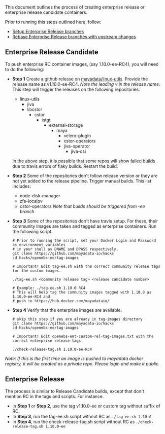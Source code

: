 This document outlines the process of creating enterprise release or enterprise release candidate containers.

Prior to running this steps outlined here, follow:
- [Setup Enterprise Release branches](./setup-enterprise-branches.md)
- [Rebase Enterprise Release branches with upstream changes](./sync-with-upstream.md)

## Enterprise Release Candidate

To push enterprise RC container images, (say 1.10.0-ee-RC4), you will need to do the following:

- **Step 1** Create a github release on [mayadata/linux-utils](https://github.com/mayadata-io/linux-utils/releases). Provide the release name as v1.10.0-ee-RC4. _Note the leading v in the release name._ This step will trigger the releases on the following repositories. 
  * linux-utils
    * jiva
    * libcstor
      * cstor
        * istgt
          * external-storage
            * maya
              * velero-plugin
              * cstor-operators
              * jiva-operator
                * jiva-csi

  In the above step, it is possible that some repos will show failed builds due to travis errors of flaky builds. Restart the build. 

- **Step 2** Some of the repositories don't follow release version or they are not yet added to the release pipeline. Trigger manual builds. This list includes:
  * node-disk-manager
  * zfs-localpv
  * cstor-operators
  _Note that builds should be triggered from <release>-ee branch_

- **Step 3** Some of the repositories don't have travis setup. For these, their community images are taken and tagged as enterprise containers. Run the following script. 
  ```
  # Prior to running the script, set your Docker Login and Password as environment variables 
  # in your shell as DNAME and DPASS respectively.
  git clone https://github.com/mayadata-io/hacks
  cd hacks/openebs-ee/tag-images

  # Important! Edit tag-ee.sh with the correct community release tags for the custom images. 

  ./tag-ee.sh <community release tag> <release candidate number>

  # Example: ./tag-ee.sh 1.10.0 RC4
  # This will help tag the community images tagged with 1.10.0 as 1.10.0-ee-RC4 and 
  # push to https://hub.docker.com/mayadataio/
  ```

- **Step 4** Verify that the enterprise images are available. 

  ```
  # skip this step if you are already in tag-images directory
  git clone https://github.com/mayadata-io/hacks
  cd hacks/openebs-ee/tag-images

  # Important! Edit openebs-ent-custom-rel-tag-images.txt with the correct enterprise release tags

  ./check-release-tag.sh 1.10.0-ee-RC4
  ```

_Note: If this is the first time an image is pushed to mayadata docker registry, it will be created as a private repo. Please login and make it public._ 
  
## Enterprise Release 

The process is similar to Release Candidate builds, except that don't mention RC in the tags and scripts. For instance. 
- In **Step 1** or **Step 2**, use the tag v1.10.0-ee or custom tag without suffix of RC.
- In **Step 3**, run the tag-ee.sh script without RC as `./tag-ee.sh 1.10.0`
- In **Step 4**, run the check-release-tag.sh script without RC as `./check-release-tag.sh 1.10.0-ee`



